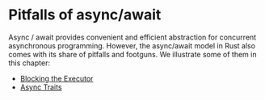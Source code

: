 # Pitfalls of async/await

Async / await provides convenient and efficient abstraction for concurrent asynchronous programming. However, the async/await model in Rust also comes with its share of pitfalls and footguns. We illustrate some of them in this chapter:

- [Blocking the Executor](pitfalls/blocking-executor.md)
- [Async Traits](pitfalls/async-traits.md)
